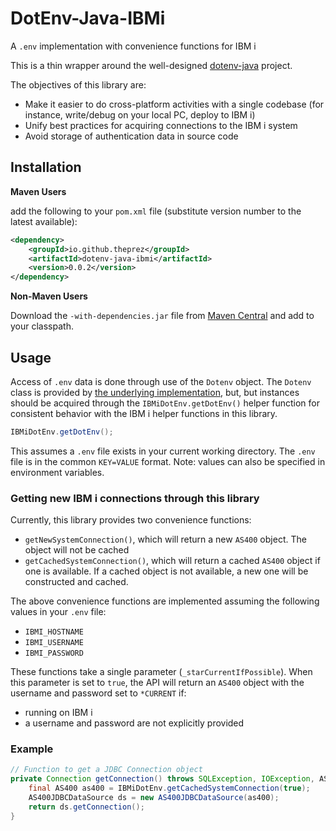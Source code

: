 # DotEnv-Java-IBMi
A `.env` implementation with convenience functions for IBM i

This is a thin wrapper around the well-designed [dotenv-java](https://github.com/cdimascio/dotenv-java)
project. 

The objectives of this library are:
- Make it easier to do cross-platform activities with a single codebase (for instance, write/debug on your local PC, deploy to IBM i)
- Unify best practices for acquiring connections to the IBM i system
- Avoid storage of authentication data in source code

## Installation

**Maven Users**

add the following to your `pom.xml` file (substitute version number to the latest available):
```xml
<dependency>
    <groupId>io.github.theprez</groupId>
    <artifactId>dotenv-java-ibmi</artifactId>
    <version>0.0.2</version>
</dependency>
```

**Non-Maven Users**

Download the `-with-dependencies.jar` file from [Maven Central](https://mvnrepository.com) and
add to your classpath.

## Usage

Access of `.env` data is done through use of the `Dotenv` object. The `Dotenv`
class is provided by [the underlying implementation](https://github.com/cdimascio/dotenv-java),
but, but instances should be acquired through the `IBMiDotEnv.getDotEnv()` helper function for
consistent behavior with the IBM i helper functions in this library. 

```java
IBMiDotEnv.getDotEnv();
```

This assumes a `.env` file exists in your current working directory. The `.env` file is in the
common `KEY=VALUE` format. 
Note: values can also be specified in environment variables. 

### Getting new IBM i connections through this library

Currently, this library provides two convenience functions:
- `getNewSystemConnection()`, which will return a new `AS400` object. The object will not be cached
- `getCachedSystemConnection()`, which will return a cached `AS400` object if one is available. If
a cached object is not available, a new one will be constructed and cached. 

The above convenience functions are implemented assuming the following values in your `.env` file:
- `IBMI_HOSTNAME`
- `IBMI_USERNAME`
- `IBMI_PASSWORD`

These functions take a single parameter (`_starCurrentIfPossible`). When this parameter is set to
`true`, the API will return an `AS400` object with the username and password set to `*CURRENT` if:
- running on IBM i
- a username and password are not explicitly provided

### Example

```java
// Function to get a JDBC Connection object
private Connection getConnection() throws SQLException, IOException, AS400SecurityException {
    final AS400 as400 = IBMiDotEnv.getCachedSystemConnection(true);
    AS400JDBCDataSource ds = new AS400JDBCDataSource(as400);
    return ds.getConnection();
}
```
